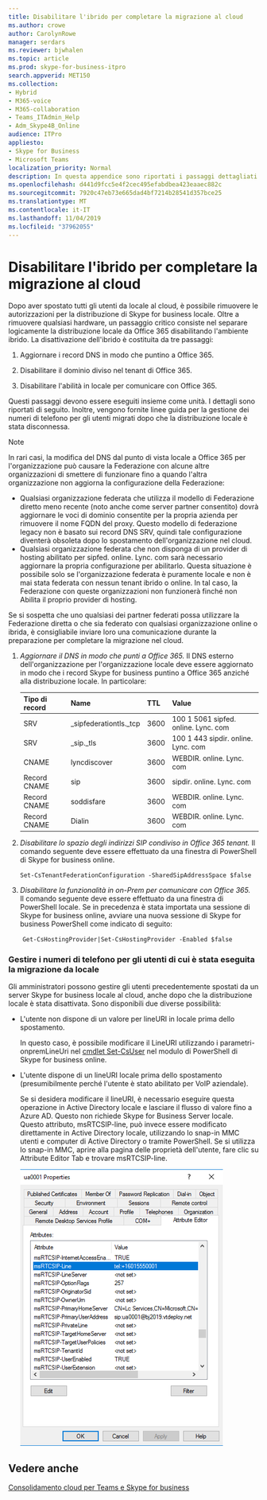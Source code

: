 ```yaml
---
title: Disabilitare l'ibrido per completare la migrazione al cloud
ms.author: crowe
author: CarolynRowe
manager: serdars
ms.reviewer: bjwhalen
ms.topic: article
ms.prod: skype-for-business-itpro
search.appverid: MET150
ms.collection:
- Hybrid
- M365-voice
- M365-collaboration
- Teams_ITAdmin_Help
- Adm_Skype4B_Online
audience: ITPro
appliesto:
- Skype for Business
- Microsoft Teams
localization_priority: Normal
description: In questa appendice sono riportati i passaggi dettagliati per la disabilitazione dell'ibrido come parte del consolidamento cloud per Teams e Skype for business.
ms.openlocfilehash: d441d9fcc5e4f2cec495efabdbea423eaaec882c
ms.sourcegitcommit: 7920c47eb73e665dad4bf7214b28541d357bce25
ms.translationtype: MT
ms.contentlocale: it-IT
ms.lasthandoff: 11/04/2019
ms.locfileid: "37962055"
---
```

# <a name="disable-hybrid-to-complete-migration-to-the-cloud"></a>Disabilitare l'ibrido per completare la migrazione al cloud

Dopo aver spostato tutti gli utenti da locale al cloud, è possibile rimuovere le autorizzazioni per la distribuzione di Skype for business locale. Oltre a rimuovere qualsiasi hardware, un passaggio critico consiste nel separare logicamente la distribuzione locale da Office 365 disabilitando l'ambiente ibrido. La disattivazione dell'ibrido è costituita da tre passaggi:

1. Aggiornare i record DNS in modo che puntino a Office 365.

2. Disabilitare il dominio diviso nel tenant di Office 365.

3. Disabilitare l'abilità in locale per comunicare con Office 365.

Questi passaggi devono essere eseguiti insieme come unità. I dettagli sono riportati di seguito. Inoltre, vengono fornite linee guida per la gestione dei numeri di telefono per gli utenti migrati dopo che la distribuzione locale è stata disconnessa.

> [!Note] 
> In rari casi, la modifica del DNS dal punto di vista locale a Office 365 per l'organizzazione può causare la Federazione con alcune altre organizzazioni di smettere di funzionare fino a quando l'altra organizzazione non aggiorna la configurazione della Federazione:<ul><li>
Qualsiasi organizzazione federata che utilizza il modello di Federazione diretto meno recente (noto anche come server partner consentito) dovrà aggiornare le voci di dominio consentite per la propria azienda per rimuovere il nome FQDN del proxy. Questo modello di federazione legacy non è basato sui record DNS SRV, quindi tale configurazione diventerà obsoleta dopo lo spostamento dell'organizzazione nel cloud. </li><li>Qualsiasi organizzazione federata che non disponga di un provider di hosting abilitato per sipfed. online. Lync. <span>com sarà necessario aggiornare la propria configurazione per abilitarlo. Questa situazione è possibile solo se l'organizzazione federata è puramente locale e non è mai stata federata con nessun tenant ibrido o online. In tal caso, la Federazione con queste organizzazioni non funzionerà finché non Abilita il proprio provider di hosting.</li></ul>Se si sospetta che uno qualsiasi dei partner federati possa utilizzare la Federazione diretta o che sia federato con qualsiasi organizzazione online o ibrida, è consigliabile inviare loro una comunicazione durante la preparazione per completare la migrazione nel cloud.

1.  *Aggiornare il DNS in modo che punti a Office 365.*
Il DNS esterno dell'organizzazione per l'organizzazione locale deve essere aggiornato in modo che i record Skype for business puntino a Office 365 anziché alla distribuzione locale. In particolare:

    |Tipo di record|Name|TTL|Value|
    |---|---|---|---|
    |SRV|_sipfederationtls._tcp|3600|100 1 5061 sipfed. online. Lync. <span>com|
    |SRV|_sip._tls|3600|100 1 443 sipdir. online. Lync. <span>com|
    |CNAME| lyncdiscover|   3600|   WEBDIR. online. Lync. <span>com|
    |Record CNAME| sip|    3600|   sipdir. online. Lync. <span>com|
    |Record CNAME| soddisfare|   3600|   WEBDIR. online. Lync. <span>com|
    |Record CNAME| Dialin  |3600|  WEBDIR. online. Lync. <span>com|

2.  *Disabilitare lo spazio degli indirizzi SIP condiviso in Office 365 tenant.*
Il comando seguente deve essere effettuato da una finestra di PowerShell di Skype for business online.

    ```
    Set-CsTenantFederationConfiguration -SharedSipAddressSpace $false
    ```
 
3.  *Disabilitare la funzionalità in on-Prem per comunicare con Office 365.*  
Il comando seguente deve essere effettuato da una finestra di PowerShell locale.  Se in precedenza è stata importata una sessione di Skype for business online, avviare una nuova sessione di Skype for business PowerShell come indicato di seguito:

```
    Get-CsHostingProvider|Set-CsHostingProvider -Enabled $false
```

### <a name="manage-phone-numbers-for-users-who-were-migrated-from-on-premises"></a>Gestire i numeri di telefono per gli utenti di cui è stata eseguita la migrazione da locale

Gli amministratori possono gestire gli utenti precedentemente spostati da un server Skype for business locale al cloud, anche dopo che la distribuzione locale è stata disattivata. Sono disponibili due diverse possibilità:

- L'utente non dispone di un valore per lineURI in locale prima dello spostamento. 

  In questo caso, è possibile modificare il LineURI utilizzando i parametri-onpremLineUri nel [cmdlet Set-CsUser](https://docs.microsoft.com/powershell/module/skype/set-csuser?view=skype-ps) nel modulo di PowerShell di Skype for business online.

- L'utente dispone di un lineURI locale prima dello spostamento (presumibilmente perché l'utente è stato abilitato per VoIP aziendale). 

  Se si desidera modificare il lineURI, è necessario eseguire questa operazione in Active Directory locale e lasciare il flusso di valore fino a Azure AD. Questo non richiede Skype for Business Server locale. Questo attributo, msRTCSIP-line, può invece essere modificato direttamente in Active Directory locale, utilizzando lo snap-in MMC utenti e computer di Active Directory o tramite PowerShell. Se si utilizza lo snap-in MMC, aprire alla pagina delle proprietà dell'utente, fare clic su Attribute Editor Tab e trovare msRTCSIP-line.

  ![Strumento utenti e computer di Active Directory](../media/disable-hybrid-1.png)

## <a name="see-also"></a>Vedere anche

[Consolidamento cloud per Teams e Skype for business](cloud-consolidation.md)
